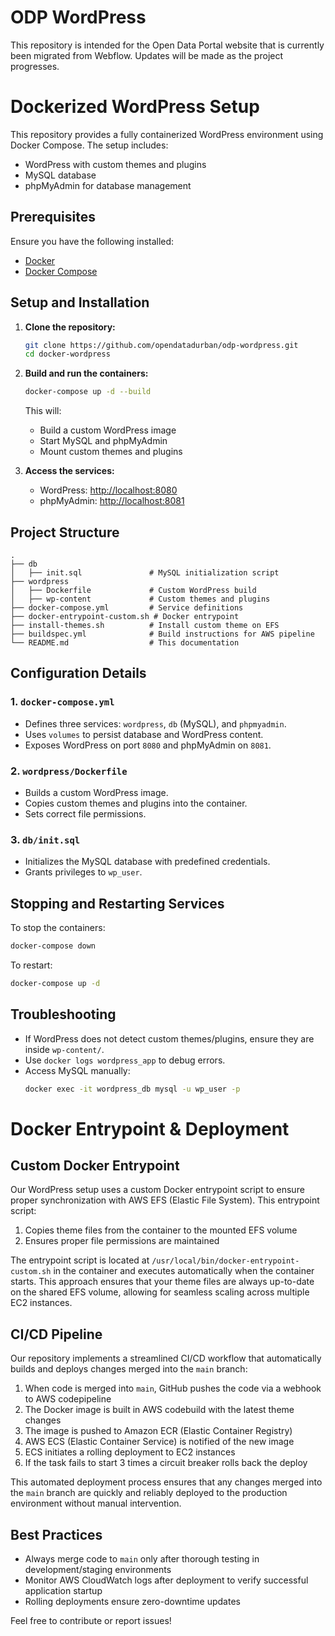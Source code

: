 # ODP WordPress 

This repository is intended for the Open Data Portal website that is currently been migrated from Webflow. Updates will be made as the project progresses.


# Dockerized WordPress Setup

This repository provides a fully containerized WordPress environment using Docker Compose. The setup includes:
- WordPress with custom themes and plugins
- MySQL database
- phpMyAdmin for database management

## Prerequisites
Ensure you have the following installed:
- [Docker](https://www.docker.com/get-started)
- [Docker Compose](https://docs.docker.com/compose/install/)

## Setup and Installation

1. **Clone the repository:**
   ```sh
   git clone https://github.com/opendatadurban/odp-wordpress.git
   cd docker-wordpress
   ```

2. **Build and run the containers:**
   ```sh
   docker-compose up -d --build
   ```
   This will:
   - Build a custom WordPress image
   - Start MySQL and phpMyAdmin
   - Mount custom themes and plugins

3. **Access the services:**
   - WordPress: [http://localhost:8080](http://localhost:8080)
   - phpMyAdmin: [http://localhost:8081](http://localhost:8081)

## Project Structure
```
.
├── db
│   ├── init.sql               # MySQL initialization script
├── wordpress
│   ├── Dockerfile             # Custom WordPress build
│   ├── wp-content             # Custom themes and plugins
├── docker-compose.yml         # Service definitions
├── docker-entrypoint-custom.sh # Docker entrypoint 
├── install-themes.sh          # Install custom theme on EFS
├── buildspec.yml              # Build instructions for AWS pipeline
└── README.md                  # This documentation
```

## Configuration Details

### **1. `docker-compose.yml`**
- Defines three services: `wordpress`, `db` (MySQL), and `phpmyadmin`.
- Uses `volumes` to persist database and WordPress content.
- Exposes WordPress on port `8080` and phpMyAdmin on `8081`.

### **2. `wordpress/Dockerfile`**
- Builds a custom WordPress image.
- Copies custom themes and plugins into the container.
- Sets correct file permissions.

### **3. `db/init.sql`**
- Initializes the MySQL database with predefined credentials.
- Grants privileges to `wp_user`.

## Stopping and Restarting Services
To stop the containers:
```sh
docker-compose down
```
To restart:
```sh
docker-compose up -d
```

## Troubleshooting
- If WordPress does not detect custom themes/plugins, ensure they are inside `wp-content/`.
- Use `docker logs wordpress_app` to debug errors.
- Access MySQL manually:
  ```sh
  docker exec -it wordpress_db mysql -u wp_user -p
  ```

# Docker Entrypoint & Deployment

## Custom Docker Entrypoint

Our WordPress setup uses a custom Docker entrypoint script to ensure proper synchronization with AWS EFS (Elastic File System). This entrypoint script:

1. Copies theme files from the container to the mounted EFS volume
2. Ensures proper file permissions are maintained

The entrypoint script is located at `/usr/local/bin/docker-entrypoint-custom.sh` in the container and executes automatically when the container starts. This approach ensures that your theme files are always up-to-date on the shared EFS volume, allowing for seamless scaling across multiple EC2 instances.

## CI/CD Pipeline

Our repository implements a streamlined CI/CD workflow that automatically builds and deploys changes merged into the `main` branch:

1. When code is merged into `main`, GitHub pushes the code via a webhook to AWS codepipeline
2. The Docker image is built in AWS codebuild with the latest theme changes
3. The image is pushed to Amazon ECR (Elastic Container Registry)
4. AWS ECS (Elastic Container Service) is notified of the new image
5. ECS initiates a rolling deployment to EC2 instances
6. If the task fails to start 3 times a circuit breaker rolls back the deploy

This automated deployment process ensures that any changes merged into the `main` branch are quickly and reliably deployed to the production environment without manual intervention.

## Best Practices

- Always merge code to `main` only after thorough testing in development/staging environments
- Monitor AWS CloudWatch logs after deployment to verify successful application startup
- Rolling deployments ensure zero-downtime updates

Feel free to contribute or report issues!


